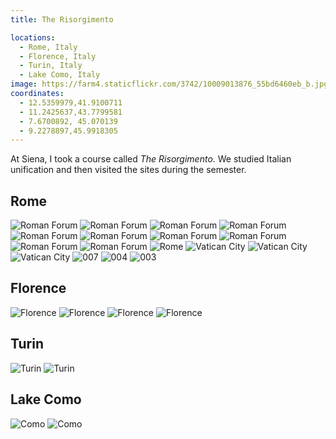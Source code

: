 ```yaml
---
title: The Risorgimento

locations:
  - Rome, Italy
  - Florence, Italy
  - Turin, Italy
  - Lake Como, Italy
image: https://farm4.staticflickr.com/3742/10009013876_55bd6460eb_b.jpg
coordinates:
  - 12.5359979,41.9100711
  - 11.2425637,43.7799581
  - 7.6700892, 45.070139
  - 9.2278897,45.9918305
---
```


At Siena, I took a course called _The Risorgimento_. We studied Italian unification and then visited the sites during the semester.

## Rome

<div class="photos">

<img src="https://farm4.staticflickr.com/3742/10009013876_55bd6460eb_b.jpg" class="img-half" alt="Roman Forum">

<img src="https://farm6.staticflickr.com/5474/10008943824_1eb6f13623_b.jpg" class="img-half" alt="Roman Forum">

<img src="https://farm6.staticflickr.com/5486/10008945544_e9bd0561e0_b.jpg" class="img-half" alt="Roman Forum">

<img src="https://farm3.staticflickr.com/2820/10008950304_e137580f4c_b.jpg" class="img-half" alt="Roman Forum">

<img src="https://farm3.staticflickr.com/2829/10008952074_255820a276_b.jpg" class="img-tall" alt="Roman Forum">

<img src="https://farm4.staticflickr.com/3823/10008957084_24d2320e9c_b.jpg" class="img-wide" alt="Roman Forum">

<img src="https://farm4.staticflickr.com/3755/10009044535_fa73ccc90e_b.jpg" class="img-half" alt="Roman Forum">

<img src="https://farm6.staticflickr.com/5322/10008959084_4108fe6061_b.jpg" class="img-half" alt="Roman Forum">

<img src="https://farm3.staticflickr.com/2894/10009034946_37551147df_b.jpg" class="img-wide" alt="Roman Forum">

<img src="https://farm4.staticflickr.com/3670/10009037016_a01fa82c96_b.jpg" class="img-tall" alt="Roman Forum">

<img src="https://farm8.staticflickr.com/7323/10008996395_bc3c156a2d_b.jpg" class="img-half" alt="Rome">

<img src="https://farm3.staticflickr.com/2873/10009047616_6f6ed01305_b.jpg" class="img-half" alt="Vatican City">

<img src="https://farm3.staticflickr.com/2882/10008977884_38fb9b8da4_b.jpg" class="img-half" alt="Vatican City">

<img src="https://farm8.staticflickr.com/7428/10009109033_011de5d47f_b.jpg" class="img-half" alt="Vatican City">

<img src="https://farm9.staticflickr.com/8615/16432444820_e6db60d398_o.jpg" alt="007">

<img src="https://farm9.staticflickr.com/8657/16412170727_fb1e5c04b0_o.jpg" class="img-half" alt="004">

<img src="https://farm9.staticflickr.com/8677/16618332721_789149d45f_o.jpg" class="img-half" alt="003">
</div>

## Florence

<div class="photos">

<img src="https://farm4.staticflickr.com/3751/10009017745_448e02ce50_b.jpg" class="img-half" alt="Florence">

<img src="https://farm6.staticflickr.com/5337/10008992434_21007a3dbf_b.jpg" class="img-half" alt="Florence">

<img src="https://farm6.staticflickr.com/5472/10009122463_cbcde4377f_b.jpg" class="img-wide" alt="Florence">

<img src="https://farm8.staticflickr.com/7356/10009002084_6aa2881944_b.jpg" class="img-tall" alt="Florence">
</div>

## Turin

<div class="photos">

<img src="https://farm4.staticflickr.com/3819/10009078186_66e1c7d3c1_b.jpg" class="img-half" alt="Turin">

<img src="https://farm4.staticflickr.com/3728/10009082296_aac81d3a92_b.jpg" class="img-half" alt="Turin">
</div>

## Lake Como

<div class="photos">

<img src="https://farm6.staticflickr.com/5489/10009011984_2e3cb3492e_b.jpg" class="img-half" alt="Como">

<img src="https://farm4.staticflickr.com/3771/10008933754_cc5a85c5fb_b.jpg" class="img-half" alt="Como">
</div>
